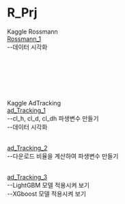 # R_Prj
Kaggle Rossmann<br/>
[Rossmann_1](rossmann_191111.html)<br />
--데이터 시각화<br /><br />

<br />
<br />
<br />
<br />

Kaggle AdTracking<br/>
[ad_Tracking_1](01_ad_down_RT_Github.md)<br />
--cl_h, cl_d, cl_dh 파생변수 만들기<br />
--데이터 시각화<br /><br />

[ad_Tracking_2](02_ad_down_WT_Github.md)<br />
--다운로드 비율을 계산하여 파생변수 만들기<br /><br />

[ad_Tracking_3](03_ad_model_Github.md)<br />
--LightGBM 모델 적용시켜 보기<br />
--XGboost 모델 적용시켜 보기<br />


